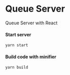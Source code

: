 # Queue Server
Queue Server with React

#### Start server
```sh
yarn start
```

#### Build code with minifier
```sh
yarn build
```
